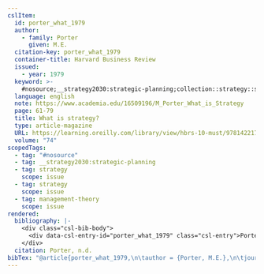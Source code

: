 ```yaml
---
cslItem:
  id: porter_what_1979
  author:
    - family: Porter
      given: M.E.
  citation-key: porter_what_1979
  container-title: Harvard Business Review
  issued:
    - year: 1979
  keyword: >-
    #nosource;__strategy2030:strategic-planning;collection::strategy::strategy::management-theory
  language: english
  note: https://www.academia.edu/16509196/M_Porter_What_is_Strategy
  page: 61-79
  title: What is strategy?
  type: article-magazine
  URL: https://learning.oreilly.com/library/view/hbrs-10-must/9781422172056/
  volume: "74"
scopedTags:
  - tag: "#nosource"
  - tag: __strategy2030:strategic-planning
  - tag: strategy
    scope: issue
  - tag: strategy
    scope: issue
  - tag: management-theory
    scope: issue
rendered:
  bibliography: |-
    <div class="csl-bib-body">
      <div data-csl-entry-id="porter_what_1979" class="csl-entry">Porter, M. E. n.d.. What is strategy? <i>Harvard Business Review</i>, <i>74</i>, 61–79. https://learning.oreilly.com/library/view/hbrs-10-must/9781422172056/</div>
    </div>
  citation: Porter, n.d.
bibTex: "@article{porter_what_1979,\n\tauthor = {Porter, M.E.},\n\tjournal = {Harvard Business Review},\n\tnote = {https://www.academia.edu/16509196/M\\textunderscore{}Porter\\textunderscore{}What\\textunderscore{}is\\textunderscore{}Strategy},\n\tpages = {61--79},\n\ttitle = {What is strategy?},\n\thowpublished = {https://learning.oreilly.com/library/view/hbrs-10-must/9781422172056/},\n\tvolume = {74},\n}\n\n"
---
```

